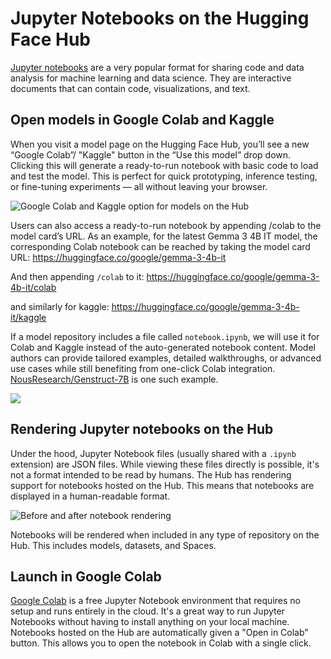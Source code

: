 # Jupyter Notebooks on the Hugging Face Hub

[Jupyter notebooks](https://jupyter.org/) are a very popular format for sharing code and data analysis for machine learning and data science. They are interactive documents that can contain code, visualizations, and text.

## Open models in Google Colab and Kaggle

When you visit a model page on the Hugging Face Hub, you’ll see a new “Google Colab”/ "Kaggle" button in the “Use this model” drop down. Clicking this will generate a ready-to-run notebook with basic code to load and test the model. This is perfect for quick prototyping, inference testing, or fine-tuning experiments — all without leaving your browser.

![Google Colab and Kaggle option for models on the Hub](https://huggingface.co/datasets/huggingface/documentation-images/resolve/main/blog/hf-google-colab/gemma3-4b-it-dark.png)

Users can also access a ready-to-run notebook by appending /colab to the model card’s URL. As an example, for the latest Gemma 3 4B IT model, the corresponding Colab notebook can be reached by taking the model card URL:
https://huggingface.co/google/gemma-3-4b-it

And then appending `/colab` to it:
https://huggingface.co/google/gemma-3-4b-it/colab

and similarly for kaggle:
https://huggingface.co/google/gemma-3-4b-it/kaggle


If a model repository includes a file called `notebook.ipynb`, we will use it for Colab and Kaggle instead of the auto-generated notebook content. Model authors can provide tailored examples, detailed walkthroughs, or advanced use cases while still benefiting from one-click Colab integration. [NousResearch/Genstruct-7B](https://huggingface.co/NousResearch/Genstruct-7B) is one such example.

![](https://huggingface.co/datasets/huggingface/documentation-images/resolve/main/blog/hf-google-colab/genstruct-notebook-dark.png)

## Rendering Jupyter notebooks on the Hub

Under the hood, Jupyter Notebook files (usually shared with a `.ipynb` extension) are JSON files. While viewing these files directly is possible, it's not a format intended to be read by humans. The Hub has rendering support for notebooks hosted on the Hub. This means that notebooks are displayed in a human-readable format.

![Before and after notebook rendering](https://huggingface.co/blog/assets/135_notebooks-hub/before_after_notebook_rendering.png)

Notebooks will be rendered when included in any type of repository on the Hub. This includes models, datasets, and Spaces.

## Launch in Google Colab

[Google Colab](https://colab.google/) is a free Jupyter Notebook environment that requires no setup and runs entirely in the cloud. It's a great way to run Jupyter Notebooks without having to install anything on your local machine. Notebooks hosted on the Hub are automatically given a "Open in Colab" button. This allows you to open the notebook in Colab with a single click.
